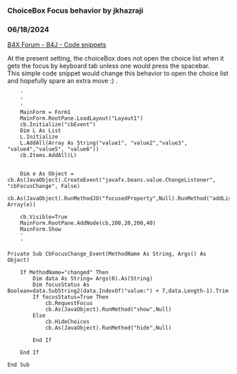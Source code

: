 ### ChoiceBox Focus behavior by jkhazraji
### 06/18/2024
[B4X Forum - B4J - Code snippets](https://www.b4x.com/android/forum/threads/161689/)

At the present setting, the choiceBox does not open the choice list when it gets the focus by keyboard tab unless one would press the spacebar.  
This simple code snippet would change this behavior to open the choice list and hopefully spare an extra move :) .  

```B4X
    '  
    '  
    '  
    MainForm = Form1  
    MainForm.RootPane.LoadLayout("Layout1")  
    cb.Initialize("cbEvent")  
    Dim L As List  
    L.Initialize  
    L.AddAll(Array As String("value1", "value2","value3", "value4","value5", "value6"))  
    cb.Items.AddAll(L)  
     
   
    Dim e As Object = cb.As(JavaObject).CreateEvent("javafx.beans.value.ChangeListener", "cbFocusChange", False)  
    cb.As(JavaObject).RunMethodJO("focusedProperty",Null).RunMethod("addListener", Array(e))  
   
    cb.Visible=True  
    MainForm.RootPane.AddNode(cb,200,20,200,40)  
    MainForm.Show  
    '  
    '  
  
Private Sub CbFocusChange_Event(MethodName As String, Args() As Object)  
   
    If MethodName="changed" Then  
        Dim data As String= Args(0).As(String)  
        Dim focusStatus As Boolean=data.SubString2(data.IndexOf("value:") + 7,data.Length-1).Trim  
        If focusStatus=True Then  
            cb.RequestFocus  
            cb.As(JavaObject).RunMethod("show",Null)  
        Else  
            cb.HideChoices  
            cb.As(JavaObject).RunMethod("hide",Null)  
            
        End If  
        
    End If  
    
End Sub
```